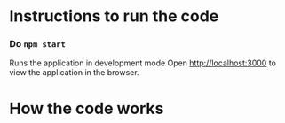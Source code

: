 # Instructions to run the code

### Do `npm start`

Runs the application in development mode
Open [http://localhost:3000](http://localhost:3000) to view the application in the browser.

# How the code works
